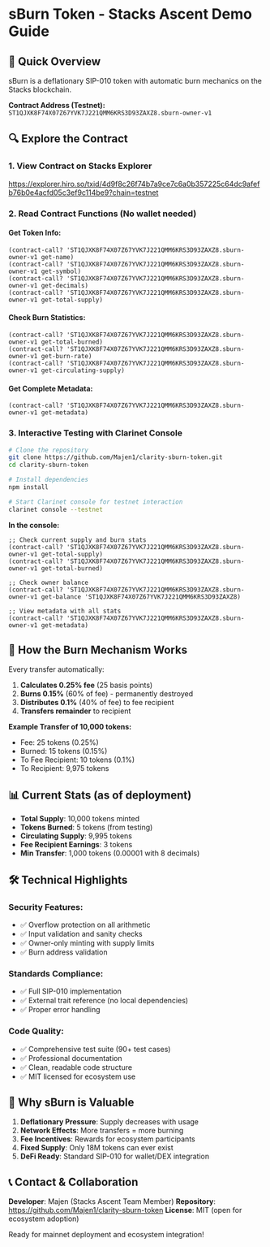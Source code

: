 # sBurn Token - Stacks Ascent Demo Guide

## 🎯 **Quick Overview**
sBurn is a deflationary SIP-010 token with automatic burn mechanics on the Stacks blockchain.

**Contract Address (Testnet):** `ST1QJXK8F74X07Z67YVK7J221QMM6KRS3D93ZAXZ8.sburn-owner-v1`

## 🔍 **Explore the Contract**

### **1. View Contract on Stacks Explorer**
https://explorer.hiro.so/txid/4d9f8c26f74b7a9ce7c6a0b357225c64dc9afefb76b0e4acfd05c3ef9c114be9?chain=testnet

### **2. Read Contract Functions (No wallet needed)**

#### **Get Token Info:**
```clarity
(contract-call? 'ST1QJXK8F74X07Z67YVK7J221QMM6KRS3D93ZAXZ8.sburn-owner-v1 get-name)
(contract-call? 'ST1QJXK8F74X07Z67YVK7J221QMM6KRS3D93ZAXZ8.sburn-owner-v1 get-symbol)
(contract-call? 'ST1QJXK8F74X07Z67YVK7J221QMM6KRS3D93ZAXZ8.sburn-owner-v1 get-decimals)
(contract-call? 'ST1QJXK8F74X07Z67YVK7J221QMM6KRS3D93ZAXZ8.sburn-owner-v1 get-total-supply)
```

#### **Check Burn Statistics:**
```clarity
(contract-call? 'ST1QJXK8F74X07Z67YVK7J221QMM6KRS3D93ZAXZ8.sburn-owner-v1 get-total-burned)
(contract-call? 'ST1QJXK8F74X07Z67YVK7J221QMM6KRS3D93ZAXZ8.sburn-owner-v1 get-burn-rate)
(contract-call? 'ST1QJXK8F74X07Z67YVK7J221QMM6KRS3D93ZAXZ8.sburn-owner-v1 get-circulating-supply)
```

#### **Get Complete Metadata:**
```clarity
(contract-call? 'ST1QJXK8F74X07Z67YVK7J221QMM6KRS3D93ZAXZ8.sburn-owner-v1 get-metadata)
```

### **3. Interactive Testing with Clarinet Console**

```bash
# Clone the repository
git clone https://github.com/Majen1/clarity-sburn-token.git
cd clarity-sburn-token

# Install dependencies
npm install

# Start Clarinet console for testnet interaction
clarinet console --testnet
```

**In the console:**
```clarity
;; Check current supply and burn stats
(contract-call? 'ST1QJXK8F74X07Z67YVK7J221QMM6KRS3D93ZAXZ8.sburn-owner-v1 get-total-supply)
(contract-call? 'ST1QJXK8F74X07Z67YVK7J221QMM6KRS3D93ZAXZ8.sburn-owner-v1 get-total-burned)

;; Check owner balance
(contract-call? 'ST1QJXK8F74X07Z67YVK7J221QMM6KRS3D93ZAXZ8.sburn-owner-v1 get-balance 'ST1QJXK8F74X07Z67YVK7J221QMM6KRS3D93ZAXZ8)

;; View metadata with all stats
(contract-call? 'ST1QJXK8F74X07Z67YVK7J221QMM6KRS3D93ZAXZ8.sburn-owner-v1 get-metadata)
```

## 🔄 **How the Burn Mechanism Works**

Every transfer automatically:
1. **Calculates 0.25% fee** (25 basis points)
2. **Burns 0.15%** (60% of fee) - permanently destroyed
3. **Distributes 0.1%** (40% of fee) to fee recipient
4. **Transfers remainder** to recipient

**Example Transfer of 10,000 tokens:**
- Fee: 25 tokens (0.25%)
- Burned: 15 tokens (0.15%) 
- To Fee Recipient: 10 tokens (0.1%)
- To Recipient: 9,975 tokens

## 📊 **Current Stats (as of deployment)**
- **Total Supply**: 10,000 tokens minted
- **Tokens Burned**: 5 tokens (from testing)
- **Circulating Supply**: 9,995 tokens
- **Fee Recipient Earnings**: 3 tokens
- **Min Transfer**: 1,000 tokens (0.00001 with 8 decimals)

## 🛠️ **Technical Highlights**

### **Security Features:**
- ✅ Overflow protection on all arithmetic
- ✅ Input validation and sanity checks
- ✅ Owner-only minting with supply limits
- ✅ Burn address validation

### **Standards Compliance:**
- ✅ Full SIP-010 implementation
- ✅ External trait reference (no local dependencies)
- ✅ Proper error handling

### **Code Quality:**
- ✅ Comprehensive test suite (90+ test cases)
- ✅ Professional documentation
- ✅ Clean, readable code structure
- ✅ MIT licensed for ecosystem use

## 🚀 **Why sBurn is Valuable**

1. **Deflationary Pressure**: Supply decreases with usage
2. **Network Effects**: More transfers = more burning
3. **Fee Incentives**: Rewards for ecosystem participants
4. **Fixed Supply**: Only 18M tokens can ever exist
5. **DeFi Ready**: Standard SIP-010 for wallet/DEX integration

## 📞 **Contact & Collaboration**

**Developer**: Majen (Stacks Ascent Team Member)
**Repository**: https://github.com/Majen1/clarity-sburn-token
**License**: MIT (open for ecosystem adoption)

Ready for mainnet deployment and ecosystem integration!




